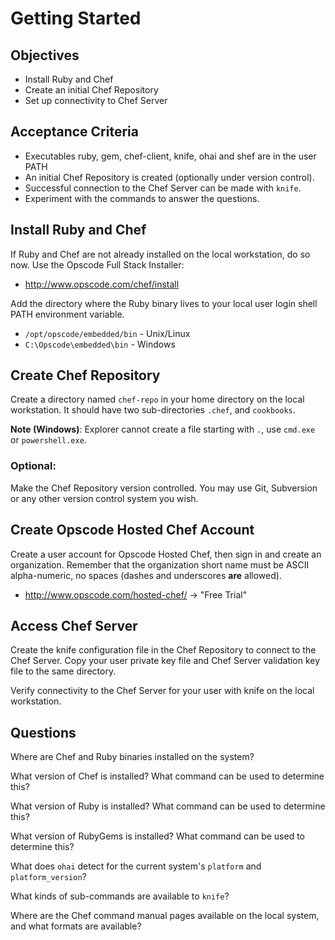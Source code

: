 Getting Started
======================

## Objectives

* Install Ruby and Chef
* Create an initial Chef Repository
* Set up connectivity to Chef Server

## Acceptance Criteria

* Executables ruby, gem, chef-client, knife, ohai and shef are in the user PATH
* An initial Chef Repository is created (optionally under version control).
* Successful connection to the Chef Server can be made with `knife`.
* Experiment with the commands to answer the questions.

## Install Ruby and Chef

If Ruby and Chef are not already installed on the local workstation,
do so now. Use the Opscode Full Stack Installer:

* http://www.opscode.com/chef/install

Add the directory where the Ruby binary lives to your local user login
shell PATH environment variable.

* `/opt/opscode/embedded/bin` - Unix/Linux
* `C:\Opscode\embedded\bin` - Windows

## Create Chef Repository

Create a directory named `chef-repo` in your home directory on the
local workstation. It should have two sub-directories `.chef`, and
`cookbooks`.

__Note (Windows)__: Explorer cannot create a file starting with `.`,
use `cmd.exe` or `powershell.exe`.

### Optional:

Make the Chef Repository version controlled. You may use Git,
Subversion or any other version control system you wish.

## Create Opscode Hosted Chef Account

Create a user account for Opscode Hosted Chef, then sign in and create
an organization. Remember that the organization short name must be
ASCII alpha-numeric, no spaces (dashes and underscores **are** allowed).

* http://www.opscode.com/hosted-chef/ -> "Free Trial"

## Access Chef Server

Create the knife configuration file in the Chef Repository to connect
to the Chef Server. Copy your user private key file and Chef Server
validation key file to the same directory.

Verify connectivity to the Chef Server for your user with knife on the
local workstation.

## Questions

Where are Chef and Ruby binaries installed on the system?

What version of Chef is installed? What command can be used to
determine this?

What version of Ruby is installed? What command can be used to
determine this?

What version of RubyGems is installed? What command can be used to
determine this?

What does `ohai` detect for the current system's `platform` and
`platform_version`?

What kinds of sub-commands are available to `knife`?

Where are the Chef command manual pages available on the local system, and what
formats are available?
